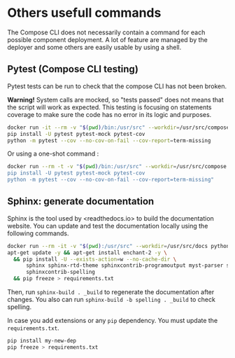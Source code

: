 # Others usefull commands

The Compose CLI does not necessarily contain a command for each possible component deployment.
A lot of feature are managed by the deployer and some others are easily usable by using a shell.

## Pytest (Compose CLI testing)

Pytest tests can be run to check that the compose CLI has not been broken.

**Warning!** System calls are mocked, so "tests passed" does not means that the script will work as expected. This testing is focusing on statements coverage to make sure the code has no error in its logic and purposes.

```bash
docker run -it --rm -v "$(pwd)/bin:/usr/src" --workdir=/usr/src/compose python:3 bash
pip install -U pytest pytest-mock pytest-cov
python -m pytest --cov --no-cov-on-fail --cov-report=term-missing
```

Or using a one-shot command :
```bash
docker run --rm -t -v "$(pwd)/bin:/usr/src" --workdir=/usr/src/compose python:3 bash -c "
pip install -U pytest pytest-mock pytest-cov
python -m pytest --cov --no-cov-on-fail --cov-report=term-missing"
```

## Sphinx: generate documentation

Sphinx is the tool used by <readthedocs.io> to build the documentation website.
You can update and test the documentation locally using the following commands.

```bash
docker run --rm -it -v "$(pwd):/usr/src" --workdir=/usr/src/docs python:3 bash
apt-get update -y && apt-get install enchant-2 -y \
  && pip install -U --exists-action=w --no-cache-dir \
      sphinx sphinx-rtd-theme sphinxcontrib-programoutput myst-parser sphinxcontrib-openapi \
      sphinxcontrib-spelling
  && pip freeze > requirements.txt
```

Then, run `sphinx-build . _build` to regenerate the documentation after changes.
You also can run `sphinx-build -b spelling . _build` to check spelling.

In case you add extensions or any `pip` dependency. You must update the `requirements.txt`.

```bash
pip install my-new-dep
pip freeze > requirements.txt
```
